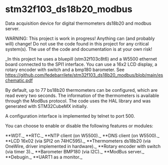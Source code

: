 # stm32f103_ds18b20_modbus
Data acquisition device for digital thermometers ds18b20 and modbus server.

WARNING: This project is work in progress! Anything can (and probably will) change! Do not use the code found in this project for any critical system(s). The use of the code and documentation is at your own risk!

_In this project he uses a bluepill (stm32f103c8t6) and a W5500 ethernet board connected to the SPI1 interface. You can use a 16x2 LCD display, a rotary encoder with switch and a bmp180 barometer. See https://github.com/fedebarrilete/stm32f103_ds18b20_modbus/blob/main/eschematic.pdf

By default, up to 77 bs18b20 thermometers can be configured, which are read every two seconds. The information of the thermometers is available through the ModBus protocol. The code uses the HAL library and was generated with STM32CubeMX initially.

A configuration interface is implemented by telnet to port 500. 

You can choose to enable or disable the following features or modules:

**WDT._
**RTC._ 
**NTP client (on W5500)._
**DNS client (on W5500)._
**LCD 16x02 (via SPI2 on 74HC595)._
**Thermometers ds18b20 (via OneWire, driver implemented in hardware)._
**Rotary encoder with switch (via timer 3)._
**Barometer BMP180 (via I2C)._
**ModBus server._
**Debugin._
**UART1 as a monitor._
